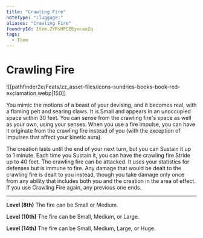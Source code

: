 ```yaml
---
title: "Crawling Fire"
noteType: ":luggage:"
aliases: "Crawling Fire"
foundryId: Item.ZYRsHPCEEyxcaoZq
tags:
  - Item
---
```


# Crawling Fire
![[pathfinder2e/Feats/zz_asset-files/icons-sundries-books-book-red-exclamation.webp|150]]

You mimic the motions of a beast of your devising, and it becomes real, with a flaming pelt and searing claws. It is Small and appears in an unoccupied space within 30 feet. You can sense from the crawling fire's space as well as your own, using your senses. When you use a fire impulse, you can have it originate from the crawling fire instead of you (with the exception of impulses that affect your kinetic aura).

The creation lasts until the end of your next turn, but you can Sustain it up to 1 minute. Each time you Sustain it, you can have the crawling fire Stride up to 40 feet. The crawling fire can be attacked. It uses your statistics for defenses but is immune to fire. Any damage that would be dealt to the crawling fire is dealt to you instead, though you take damage only once from any ability that includes both you and the creation in the area of effect. If you use Crawling Fire again, any previous one ends.

* * *

**Level (8th)** The fire can be Small or Medium.

**Level (10th)** The fire can be Small, Medium, or Large.

**Level (14th)** The fire can be Small, Medium, Large, or Huge.
